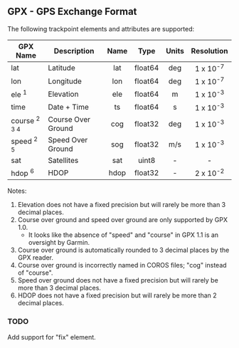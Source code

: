 ## GPX - GPS Exchange Format

The following trackpoint elements and attributes are supported:

| GPX Name                | Description        | Name |  Type   | Units |     Resolution      |
| ----------------------- | ------------------ | :--: | :-----: | :---: | :-----------------: |
| lat                     | Latitude           | lat  | float64 |  deg  | 1 x 10<sup>-7</sup> |
| lon                     | Longitude          | lon  | float64 |  deg  | 1 x 10<sup>-7</sup> |
| ele <sup>1</sup>        | Elevation          | ele  | float64 |   m   | 1 x 10<sup>-3</sup> |
| time                    | Date + Time        |  ts  | float64 |   s   | 1 x 10<sup>-3</sup> |
| course <sup>2 3 4</sup> | Course Over Ground | cog  | float32 |  deg  | 1 x 10<sup>-3</sup> |
| speed <sup>2 5</sup>    | Speed Over Ground  | sog  | float32 |  m/s  | 1 x 10<sup>-3</sup> |
| sat                     | Satellites         | sat  |  uint8  |   -   |          -          |
| hdop <sup>6</sup>       | HDOP               | hdop | float32 |   -   | 2 x 10<sup>-2</sup> |

Notes:

1. Elevation does not have a fixed precision but will rarely be more than 3 decimal places.
2. Course over ground and speed over ground are only supported by GPX 1.0.
   - It looks like the absence of "speed" and "course" in GPX 1.1 is an oversight by Garmin.
3. Course over ground is automatically rounded to 3 decimal places by the GPX reader.
4. Course over ground is incorrectly named in COROS files; "cog" instead of "course".
5. Speed over ground does not have a fixed precision but will rarely be more than 3 decimal places.
6. HDOP does not have a fixed precision but will rarely be more than 2 decimal places.



### TODO

Add support for "fix" element.
